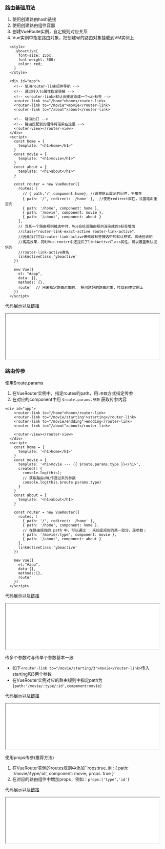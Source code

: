 ### 路由基础用法
1. 使用<router-link>创建路由hash链接
2. 使用</router-view>创建路由组件容器
3. 创建VueRoute实例，自定规则对应关系
4. Vue实例中指定路由对象，把创建号的路由对象挂载到VM实例上

```
  <style>
    .yboactive{
      font-size: 15px;
      font-weight: 500;
      color: red;
    }
  </style>

  <div id="app">
    <!-- 使用router-link组件导航 -->
    <!-- 通过传入to属性指定链接 -->
    <!-- <<router-link>默认会被渲染成一个<a>标签 -->
    <router-link to="/home">home</router-link>
    <router-link to="/movie">movie</router-link>
    <router-link to="/about">about</router-link>
    
    <!-- 路由出口 -->
    <!-- 路由匹配到的组件将渲染在这里 -->
    <router-view></router-view>
  </div>
  <script>
    const home = {
      template: "<h1>home</h1>"
    }
    const movie = {
      template: "<h1>movie</h1>"
    }
    const about = {
      template: "<h1>about</h1>"
    }

    const router = new VueRouter({
      routes: [
        // { path:'/',component:home}, //设置默认展示的组件，不推荐
        { path: '/', redirect: '/home' },  //使用redirect属性，设置路由重定向
        { path: '/home', component: home },
        { path: '/movie', component: movie },
        { path: '/about', component: about }
      ],
      // 当某一个路由规则被选中时，Vue会给该路由规则渲染成的a标签增加
      //class="router-link-exact-active router-link-active"，
      //因此我们可以router-link-active来修改标签被选中的默认样式，即通俗说的
      //高亮效果，同时Vue-router中还提供了linkActiveClass属性，可以覆盖默认提供的
      //router-link-active类名
      linkActiveClass:'yboactive'
    })

    new Vue({
      el: "#app",
      data: {},
      methods: {},
      router  // 用来指定路由对象的， 把创建好的路由对象，挂载到VM实例上
    })
  </script>
```

代码展示以及[链接](https://ybonest.github.io/vue-note/html/router1.html)
<iframe style="overflow:hidden;height:150px;width:100%" class="yboflag" src="html/router1.html"></iframe>

### 路由传参
使用$route.params
1. 在VueRouter实例中，指定routes的path，用`:参数`方式指定传参
2. 在对应的component中用 `$route.params.参数` 获取传参内容
```
<div id="app">
    <router-link to="/home">home</router-link>
    <router-link to="/movie/starting">starting</router-link>
    <router-link to="/movie/endding">endding</router-link>
    <router-link to="/about">about</router-link>

    <router-view></router-view>
  </div>
  <script>
    const home = {
      template: '<h1>home</h1>'
    }
    const movie = {
      template: '<h1>movie --- {{ $route.params.type }}</h1>',
      created() {
        console.log(this);
        // 获取路由URL传递过来的参数
        console.log(this.$route.params.type)
      }
    }
    const about = {
      template: '<h1>about</h1>'
    }

    const router = new VueRouter({
      routes: [
        { path: '/', redirect: '/home' },
        { path: '/home', component: home },
        // 在路由规则的 path 中，可以通过 : 来指定规则的某一部分，是参数；
        { path: '/movie/:type', component: movie },
        { path: '/about', component: about }
      ],
      linkActiveClass:'yboactive'
    })

    new Vue({
      el:"#app",
      data:{},
      methods:{},
      router
    })
  </script>
```

代码展示以及[链接](https://ybonest.github.io/vue-note/html/router2.html)
<iframe style="overflow:hidden;height:150px;width:100%" class="yboflag" src="html/router2.html"></iframe>


传多个参数时与传单个参数基本一致
+ 如下`<router-link to="/movie/starting/3">movie</router-link>`传入starting和3两个参数
+ 在VueRouter实例对应的路由规则中指定path为`{path:'/movie/:type/:id',component:movie}`

代码展示以及[链接](https://ybonest.github.io/vue-note/html/router3.html)
<iframe style="overflow:hidden;height:150px;width:100%" class="yboflag" src="html/router3.html"></iframe>

使用props传参(推荐方法)
1. 在VueRouter实例的routes规则中添加``rops:true`,例：`{ path: '/movie/:type/:id', component: movie, props: true }`
2. 在对应的路由组件中增加props，例如：`props:['type','id']`

代码展示以及[链接](https://ybonest.github.io/vue-note/html/router4.html)
<iframe style="overflow:hidden;width:100%" class="yboflag" src="html/router4.html"></iframe>
